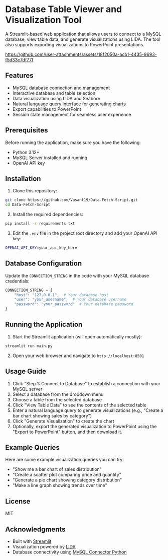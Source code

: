 # Database Table Viewer and Visualization Tool

A Streamlit-based web application that allows users to connect to a MySQL database, view table data, and generate visualizations using LIDA. The tool also supports exporting visualizations to PowerPoint presentations.


https://github.com/user-attachments/assets/18f2050a-acb1-4435-9693-f5d33c7df77f


## Features

- MySQL database connection and management
- Interactive database and table selection
- Data visualization using LIDA and Seaborn
- Natural language query interface for generating charts
- Export capabilities to PowerPoint
- Session state management for seamless user experience

## Prerequisites

Before running the application, make sure you have the following:

- Python 3.12+
- MySQL Server installed and running
- OpenAI API key

## Installation

1. Clone this repository:
```bash
git clone https://github.com/Vasant19/Data-Fetch-Script.git
cd Data-Fetch-Script
```

2. Install the required dependencies:
```bash
pip install -r requirements.txt
```

3. Edit the `.env` file in the project root directory and add your OpenAI API key:
```bash
OPENAI_API_KEY=your_api_key_here
```

## Database Configuration

Update the `CONNECTION_STRING` in the code with your MySQL database credentials:

```python
CONNECTION_STRING = {
    "host": "127.0.0.1",  # Your database host
    "user": "your_username",  # Your database username
    "password": "your_password"  # Your database password
}
```

## Running the Application

1. Start the Streamlit application (will open automatically mostly):
```bash
streamlit run main.py
```

2. Open your web browser and navigate to `http://localhost:8501`

## Usage Guide

1. Click "Step 1: Connect to Database" to establish a connection with your MySQL server
2. Select a database from the dropdown menu
3. Choose a table from the selected database
4. Click "View Table Data" to see the contents of the selected table
5. Enter a natural language query to generate visualizations (e.g., "Create a bar chart showing sales by category")
6. Click "Generate Visualization" to create the chart
7. Optionally, export the generated visualization to PowerPoint using the "Export to PowerPoint" button, and then download it.

## Example Queries

Here are some example visualization queries you can try:

- "Show me a bar chart of sales distribution"
- "Create a scatter plot comparing price and quantity"
- "Generate a pie chart showing category distribution"
- "Make a line graph showing trends over time"

## License

MIT 

## Acknowledgments

- Built with [Streamlit](https://streamlit.io/)
- Visualization powered by [LIDA](https://microsoft.github.io/lida/)
- Database connectivity using [MySQL Connector Python](https://dev.mysql.com/doc/connector-python/en/)
